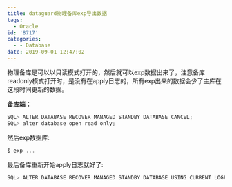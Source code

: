 ```yaml
---
title: dataguard物理备库exp导出数据
tags:
  - Oracle
id: '8717'
categories:
  - - Database
date: 2019-09-01 12:47:02
---
```



<!-- more -->
物理备库是可以以只读模式打开的，然后就可以exp数据出来了，注意备库readonly模式打开时，是没有在apply日志的，所有exp出来的数据会少了主库在这段时间更新的数据。

**备库端：**

```js
SQL> ALTER DATABASE RECOVER MANAGED STANDBY DATABASE CANCEL;
SQL> alter database open read only;
```

然后exp数据库:
```js
$ exp ...
```

最后备库重新开始apply日志就好了:
```js
SQL> ALTER DATABASE RECOVER MANAGED STANDBY DATABASE USING CURRENT LOGFILE DISCONNECT FROM SESSION; 
```